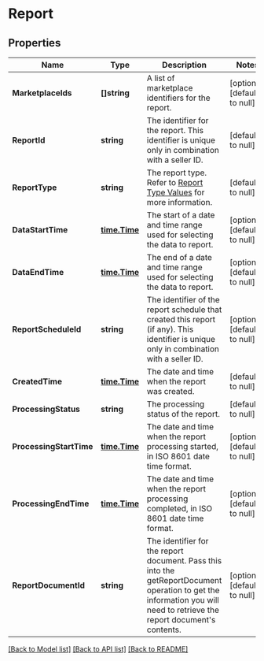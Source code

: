 # Report

## Properties
Name | Type | Description | Notes
------------ | ------------- | ------------- | -------------
**MarketplaceIds** | **[]string** | A list of marketplace identifiers for the report. | [optional] [default to null]
**ReportId** | **string** | The identifier for the report. This identifier is unique only in combination with a seller ID. | [default to null]
**ReportType** | **string** | The report type. Refer to [Report Type Values](https://developer-docs.amazon.com/sp-api/docs/report-type-values) for more information. | [default to null]
**DataStartTime** | [**time.Time**](time.Time.md) | The start of a date and time range used for selecting the data to report. | [optional] [default to null]
**DataEndTime** | [**time.Time**](time.Time.md) | The end of a date and time range used for selecting the data to report. | [optional] [default to null]
**ReportScheduleId** | **string** | The identifier of the report schedule that created this report (if any). This identifier is unique only in combination with a seller ID. | [optional] [default to null]
**CreatedTime** | [**time.Time**](time.Time.md) | The date and time when the report was created. | [default to null]
**ProcessingStatus** | **string** | The processing status of the report. | [default to null]
**ProcessingStartTime** | [**time.Time**](time.Time.md) | The date and time when the report processing started, in ISO 8601 date time format. | [optional] [default to null]
**ProcessingEndTime** | [**time.Time**](time.Time.md) | The date and time when the report processing completed, in ISO 8601 date time format. | [optional] [default to null]
**ReportDocumentId** | **string** | The identifier for the report document. Pass this into the getReportDocument operation to get the information you will need to retrieve the report document&#x27;s contents. | [optional] [default to null]

[[Back to Model list]](../README.md#documentation-for-models) [[Back to API list]](../README.md#documentation-for-api-endpoints) [[Back to README]](../README.md)

